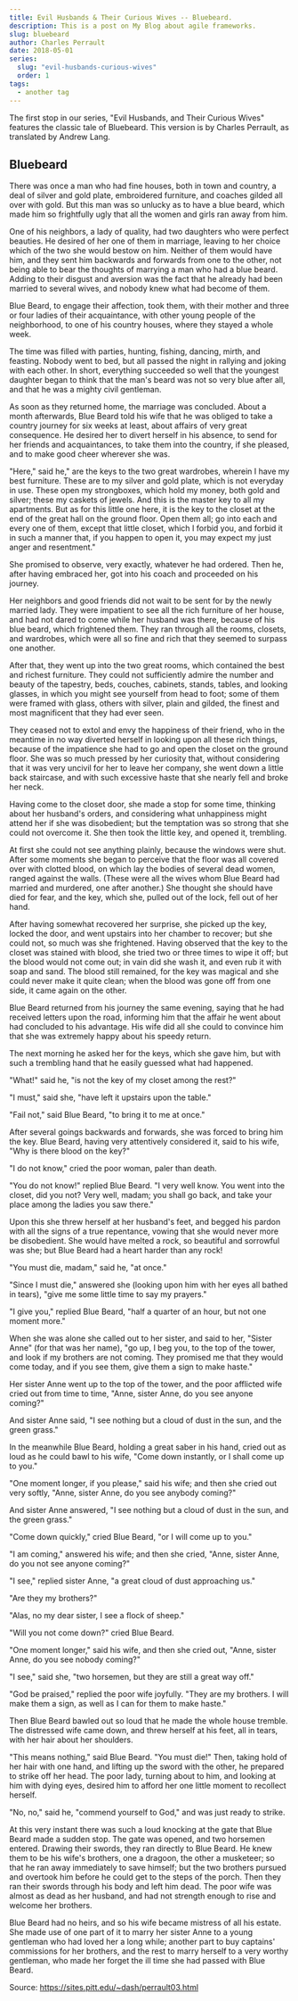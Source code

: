 ```yaml
---
title: Evil Husbands & Their Curious Wives -- Bluebeard.
description: This is a post on My Blog about agile frameworks.
slug: bluebeard
author: Charles Perrault
date: 2018-05-01
series: 
  slug: "evil-husbands-curious-wives"
  order: 1
tags:
  - another tag
---
```


The first stop in our series, "Evil Husbands, and Their Curious Wives" features the classic tale of Bluebeard. This version is by Charles Perrault, as translated by Andrew Lang.

## Bluebeard

There was once a man who had fine houses, both in town and country, a deal of silver and gold plate, embroidered furniture, and coaches gilded all over with gold. But this man was so unlucky as to have a blue beard, which made him so frightfully ugly that all the women and girls ran away from him.

One of his neighbors, a lady of quality, had two daughters who were perfect beauties. He desired of her one of them in marriage, leaving to her choice which of the two she would bestow on him. Neither of them would have him, and they sent him backwards and forwards from one to the other, not being able to bear the thoughts of marrying a man who had a blue beard. Adding to their disgust and aversion was the fact that he already had been married to several wives, and nobody knew what had become of them.

Blue Beard, to engage their affection, took them, with their mother and three or four ladies of their acquaintance, with other young people of the neighborhood, to one of his country houses, where they stayed a whole week.

The time was filled with parties, hunting, fishing, dancing, mirth, and feasting. Nobody went to bed, but all passed the night in rallying and joking with each other. In short, everything succeeded so well that the youngest daughter began to think that the man's beard was not so very blue after all, and that he was a mighty civil gentleman.

As soon as they returned home, the marriage was concluded. About a month afterwards, Blue Beard told his wife that he was obliged to take a country journey for six weeks at least, about affairs of very great consequence. He desired her to divert herself in his absence, to send for her friends and acquaintances, to take them into the country, if she pleased, and to make good cheer wherever she was.

"Here," said he," are the keys to the two great wardrobes, wherein I have my best furniture. These are to my silver and gold plate, which is not everyday in use. These open my strongboxes, which hold my money, both gold and silver; these my caskets of jewels. And this is the master key to all my apartments. But as for this little one here, it is the key to the closet at the end of the great hall on the ground floor. Open them all; go into each and every one of them, except that little closet, which I forbid you, and forbid it in such a manner that, if you happen to open it, you may expect my just anger and resentment."

She promised to observe, very exactly, whatever he had ordered. Then he, after having embraced her, got into his coach and proceeded on his journey.

Her neighbors and good friends did not wait to be sent for by the newly married lady. They were impatient to see all the rich furniture of her house, and had not dared to come while her husband was there, because of his blue beard, which frightened them. They ran through all the rooms, closets, and wardrobes, which were all so fine and rich that they seemed to surpass one another.

After that, they went up into the two great rooms, which contained the best and richest furniture. They could not sufficiently admire the number and beauty of the tapestry, beds, couches, cabinets, stands, tables, and looking glasses, in which you might see yourself from head to foot; some of them were framed with glass, others with silver, plain and gilded, the finest and most magnificent that they had ever seen.

They ceased not to extol and envy the happiness of their friend, who in the meantime in no way diverted herself in looking upon all these rich things, because of the impatience she had to go and open the closet on the ground floor. She was so much pressed by her curiosity that, without considering that it was very uncivil for her to leave her company, she went down a little back staircase, and with such excessive haste that she nearly fell and broke her neck.

Having come to the closet door, she made a stop for some time, thinking about her husband's orders, and considering what unhappiness might attend her if she was disobedient; but the temptation was so strong that she could not overcome it. She then took the little key, and opened it, trembling.

At first she could not see anything plainly, because the windows were shut. After some moments she began to perceive that the floor was all covered over with clotted blood, on which lay the bodies of several dead women, ranged against the walls. (These were all the wives whom Blue Beard had married and murdered, one after another.) She thought she should have died for fear, and the key, which she, pulled out of the lock, fell out of her hand.

After having somewhat recovered her surprise, she picked up the key, locked the door, and went upstairs into her chamber to recover; but she could not, so much was she frightened. Having observed that the key to the closet was stained with blood, she tried two or three times to wipe it off; but the blood would not come out; in vain did she wash it, and even rub it with soap and sand. The blood still remained, for the key was magical and she could never make it quite clean; when the blood was gone off from one side, it came again on the other.

Blue Beard returned from his journey the same evening, saying that he had received letters upon the road, informing him that the affair he went about had concluded to his advantage. His wife did all she could to convince him that she was extremely happy about his speedy return.

The next morning he asked her for the keys, which she gave him, but with such a trembling hand that he easily guessed what had happened.

"What!" said he, "is not the key of my closet among the rest?"

"I must," said she, "have left it upstairs upon the table."

"Fail not," said Blue Beard, "to bring it to me at once."

After several goings backwards and forwards, she was forced to bring him the key. Blue Beard, having very attentively considered it, said to his wife, "Why is there blood on the key?"

"I do not know," cried the poor woman, paler than death.

"You do not know!" replied Blue Beard. "I very well know. You went into the closet, did you not? Very well, madam; you shall go back, and take your place among the ladies you saw there."

Upon this she threw herself at her husband's feet, and begged his pardon with all the signs of a true repentance, vowing that she would never more be disobedient. She would have melted a rock, so beautiful and sorrowful was she; but Blue Beard had a heart harder than any rock!

"You must die, madam," said he, "at once."

"Since I must die," answered she (looking upon him with her eyes all bathed in tears), "give me some little time to say my prayers."

"I give you," replied Blue Beard, "half a quarter of an hour, but not one moment more."

When she was alone she called out to her sister, and said to her, "Sister Anne" (for that was her name), "go up, I beg you, to the top of the tower, and look if my brothers are not coming. They promised me that they would come today, and if you see them, give them a sign to make haste."

Her sister Anne went up to the top of the tower, and the poor afflicted wife cried out from time to time, "Anne, sister Anne, do you see anyone coming?"

And sister Anne said, "I see nothing but a cloud of dust in the sun, and the green grass."

In the meanwhile Blue Beard, holding a great saber in his hand, cried out as loud as he could bawl to his wife, "Come down instantly, or I shall come up to you."

"One moment longer, if you please," said his wife; and then she cried out very softly, "Anne, sister Anne, do you see anybody coming?"

And sister Anne answered, "I see nothing but a cloud of dust in the sun, and the green grass."

"Come down quickly," cried Blue Beard, "or I will come up to you."

"I am coming," answered his wife; and then she cried, "Anne, sister Anne, do you not see anyone coming?"

"I see," replied sister Anne, "a great cloud of dust approaching us."

"Are they my brothers?"

"Alas, no my dear sister, I see a flock of sheep."

"Will you not come down?" cried Blue Beard.

"One moment longer," said his wife, and then she cried out, "Anne, sister Anne, do you see nobody coming?"

"I see," said she, "two horsemen, but they are still a great way off."

"God be praised," replied the poor wife joyfully. "They are my brothers. I will make them a sign, as well as I can for them to make haste."

Then Blue Beard bawled out so loud that he made the whole house tremble. The distressed wife came down, and threw herself at his feet, all in tears, with her hair about her shoulders.

"This means nothing," said Blue Beard. "You must die!" Then, taking hold of her hair with one hand, and lifting up the sword with the other, he prepared to strike off her head. The poor lady, turning about to him, and looking at him with dying eyes, desired him to afford her one little moment to recollect herself.

"No, no," said he, "commend yourself to God," and was just ready to strike.

At this very instant there was such a loud knocking at the gate that Blue Beard made a sudden stop. The gate was opened, and two horsemen entered. Drawing their swords, they ran directly to Blue Beard. He knew them to be his wife's brothers, one a dragoon, the other a musketeer; so that he ran away immediately to save himself; but the two brothers pursued and overtook him before he could get to the steps of the porch. Then they ran their swords through his body and left him dead. The poor wife was almost as dead as her husband, and had not strength enough to rise and welcome her brothers.

Blue Beard had no heirs, and so his wife became mistress of all his estate. She made use of one part of it to marry her sister Anne to a young gentleman who had loved her a long while; another part to buy captains' commissions for her brothers, and the rest to marry herself to a very worthy gentleman, who made her forget the ill time she had passed with Blue Beard.

Source: https://sites.pitt.edu/~dash/perrault03.html
